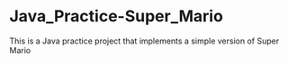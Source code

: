 # Java_Practice-Super_Mario #
This is a Java practice project that implements a simple version of Super Mario
